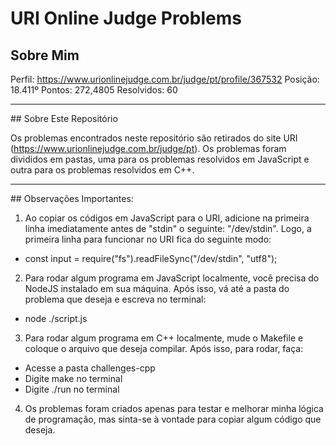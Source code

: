 # URI Online Judge Problems

## Sobre Mim

Perfil: https://www.urionlinejudge.com.br/judge/pt/profile/367532
Posição: 18.411º
Pontos: 272,4805
Resolvidos: 60

<hr />
## Sobre Este Repositório

Os problemas encontrados neste repositório são retirados do site URI (https://www.urionlinejudge.com.br/judge/pt). Os problemas foram divididos em pastas, uma para os problemas resolvidos em JavaScript e outra para os problemas resolvidos em C++. 


<hr />
## Observações Importantes:

1) Ao copiar os códigos em JavaScript para o URI, adicione na primeira linha imediatamente antes de "stdin" o seguinte: "/dev/stdin". Logo, a primeira linha para funcionar no URI fica do seguinte modo:

- const input = require("fs").readFileSync("/dev/stdin", "utf8");

2) Para rodar algum programa em JavaScript localmente, você precisa do NodeJS instalado em sua máquina. Após isso, vá até a pasta do problema que deseja e escreva no terminal:

- node ./script.js

3) Para rodar algum programa em C++ localmente, mude o Makefile e coloque o arquivo que deseja compilar. Após isso, para rodar, faça:
- Acesse a pasta challenges-cpp
- Digite make no terminal
- Digite ./run no terminal

4) Os problemas foram criados apenas para testar e melhorar minha lógica de programação, mas sinta-se à vontade para copiar algum código que deseja.


